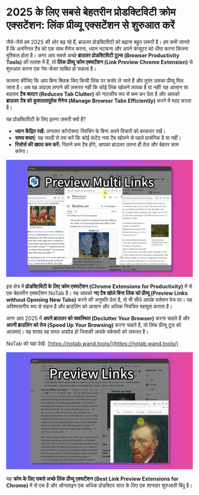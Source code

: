 # 2025 के लिए सबसे बेहतरीन प्रोडक्टिविटी क्रोम एक्सटेंशन: लिंक प्रीव्यू एक्सटेंशन से शुरुआत करें

जैसे-जैसे हम 2025 की ओर बढ़ रहे हैं, ब्राउज़र प्रोडक्टिविटी को बढ़ाना बहुत ज़रूरी है। हम सभी जानते हैं कि अनगिनत टैब को एक साथ मैनेज करना, ध्यान भटकना और अपने कंप्यूटर को धीमा करना कितना मुश्किल होता है। अगर आप सबसे अच्छे **ब्राउज़र प्रोडक्टिविटी टूल्स (Browser Productivity Tools)** की तलाश में हैं, तो **लिंक प्रीव्यू क्रोम एक्सटेंशन (Link Preview Chrome Extension)** से शुरुआत करना एक गेम-चेंजर साबित हो सकता है।

कल्पना कीजिए कि आप बिना क्लिक किए किसी लिंक पर कर्सर ले जाते हैं और तुरंत उसका प्रीव्यू मिल जाता है। अब यह अंदाज़ा लगाने की ज़रूरत नहीं कि कोई लिंक खोलने लायक है या नहीं! यह आसान सा बदलाव **टैब क्लटर (Reduces Tab Clutter)** को नाटकीय रूप से कम कर देता है और आपको **ब्राउज़र टैब को कुशलतापूर्वक मैनेज (Manage Browser Tabs Efficiently)** करने में मदद करता है।

यह प्रोडक्टिविटी के लिए इतना ज़रूरी क्यों है?
*   **ध्यान केंद्रित रखें:** लगातार कॉन्टेक्स्ट स्विचिंग के बिना अपने विचारों को बरकरार रखें।
*   **समय बचाएं:** यह जल्दी से तय करें कि कोई कंटेंट नया टैब खोलने से पहले प्रासंगिक है या नहीं।
*   **रिसोर्स की खपत कम करें:** जितने कम टैब होंगे, आपका ब्राउज़र उतना ही तेज़ और बेहतर काम करेगा।

![NoTab link preview in action](../images/notab1.png)

इस क्षेत्र में **प्रोडक्टिविटी के लिए क्रोम एक्सटेंशन (Chrome Extensions for Productivity)** में से एक बेहतरीन एक्सटेंशन NoTab है। यह आपको **नए टैब खोले बिना लिंक को प्रीव्यू (Preview Links without Opening New Tabs)** करने की अनुमति देता है, वो भी सीधे आपके वर्तमान पेज पर। यह अविश्वसनीय रूप से सहज है और ब्राउज़िंग को आसान और अधिक नियंत्रित महसूस कराता है।

अगर आप 2025 में **अपने ब्राउज़र को व्यवस्थित (Declutter Your Browser)** करना चाहते हैं और **अपनी ब्राउज़िंग को तेज (Speed Up Your Browsing)** करना चाहते हैं, तो लिंक प्रीव्यू टूल को आज़माएं। यह शायद वह सरल अपग्रेड हो जिसकी आपके वर्कफ़्लो को ज़रूरत है।

NoTab को यहां देखें: [https://notab.wand.tools/](https://notab.wand.tools/)

![NoTab reader mode feature](../images/notab2.png)

यह **क्रोम के लिए सबसे अच्छे लिंक प्रीव्यू एक्सटेंशन (Best Link Preview Extensions for Chrome)** में से एक है और ऑनलाइन एक अधिक प्रोडक्टिव साल के लिए एक शानदार शुरुआती बिंदु है।
